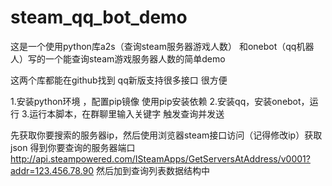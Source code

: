 # steam_qq_bot_demo
这是一个使用python库a2s（查询steam服务器游戏人数） 和onebot（qq机器人）写的一个能查询steam游戏服务器人数的简单demo

这两个库都能在github找到
qq新版支持很多接口 很方便

1.安装python环境 ，配置pip镜像 使用pip安装依赖
2.安装qq，安装onebot，运行
3.运行本脚本，在群聊里输入关键字 触发查询并发送

先获取你要搜索的服务器ip，然后使用浏览器steam接口访问（记得修改ip）获取json 得到你要查询的服务器端口
http://api.steampowered.com/ISteamApps/GetServersAtAddress/v0001?addr=123.456.78.90
然后加到查询列表数据结构中

